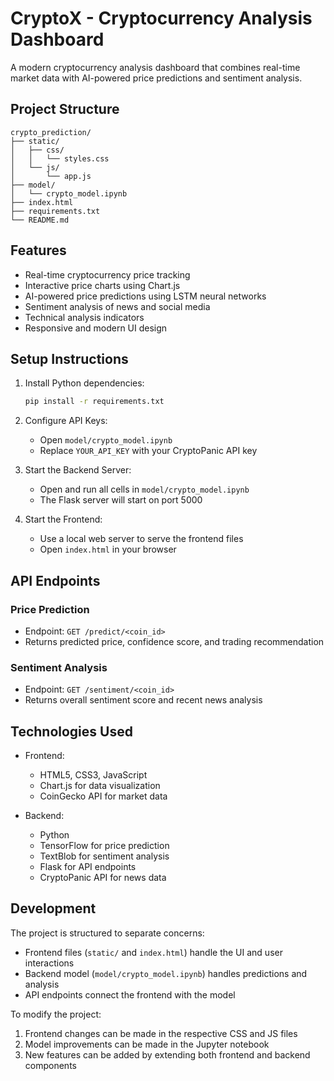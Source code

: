 # CryptoX - Cryptocurrency Analysis Dashboard

A modern cryptocurrency analysis dashboard that combines real-time market data with AI-powered price predictions and sentiment analysis.

## Project Structure

```
crypto_prediction/
├── static/
│   ├── css/
│   │   └── styles.css
│   └── js/
│       └── app.js
├── model/
│   └── crypto_model.ipynb
├── index.html
├── requirements.txt
└── README.md
```

## Features

- Real-time cryptocurrency price tracking
- Interactive price charts using Chart.js
- AI-powered price predictions using LSTM neural networks
- Sentiment analysis of news and social media
- Technical analysis indicators
- Responsive and modern UI design

## Setup Instructions

1. Install Python dependencies:
   ```bash
   pip install -r requirements.txt
   ```

2. Configure API Keys:
   - Open `model/crypto_model.ipynb`
   - Replace `YOUR_API_KEY` with your CryptoPanic API key

3. Start the Backend Server:
   - Open and run all cells in `model/crypto_model.ipynb`
   - The Flask server will start on port 5000

4. Start the Frontend:
   - Use a local web server to serve the frontend files
   - Open `index.html` in your browser

## API Endpoints

### Price Prediction
- Endpoint: `GET /predict/<coin_id>`
- Returns predicted price, confidence score, and trading recommendation

### Sentiment Analysis
- Endpoint: `GET /sentiment/<coin_id>`
- Returns overall sentiment score and recent news analysis

## Technologies Used

- Frontend:
  - HTML5, CSS3, JavaScript
  - Chart.js for data visualization
  - CoinGecko API for market data

- Backend:
  - Python
  - TensorFlow for price prediction
  - TextBlob for sentiment analysis
  - Flask for API endpoints
  - CryptoPanic API for news data

## Development

The project is structured to separate concerns:
- Frontend files (`static/` and `index.html`) handle the UI and user interactions
- Backend model (`model/crypto_model.ipynb`) handles predictions and analysis
- API endpoints connect the frontend with the model

To modify the project:
1. Frontend changes can be made in the respective CSS and JS files
2. Model improvements can be made in the Jupyter notebook
3. New features can be added by extending both frontend and backend components 